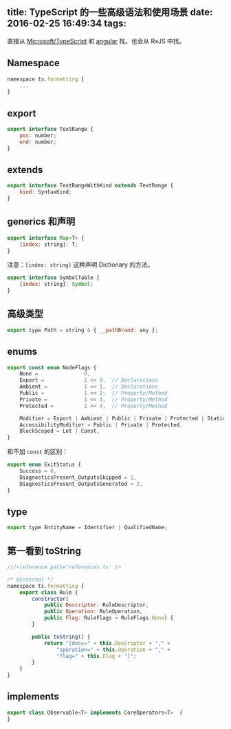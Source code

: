 title: TypeScript 的一些高级语法和使用场景
date: 2016-02-25 16:49:34
tags:
---

直接从 [Microsoft/TypeScript](https://github.com/Microsoft/TypeScript/) 和 [angular](https://github.com/angular/angular) 找。也会从 RxJS 中找。


## Namespace

```js
namespace ts.formatting {
    ...
}
```

## export 

```js
export interface TextRange {
    pos: number;
    end: number;
}
```

## extends

```js
export interface TextRangeWithKind extends TextRange {
    kind: SyntaxKind;
}
```

## generics 和声明 

```js
export interface Map<T> {
    [index: string]: T;
}
```

注意：`[index: string]` 这种声明 Dictionary 的方法。

```js
export interface SymbolTable {
    [index: string]: Symbol;
}
```

## 高级类型

```js
export type Path = string & { __pathBrand: any };
```

## enums

```js
export const enum NodeFlags {
    None =               0,
    Export =             1 << 0,  // Declarations
    Ambient =            1 << 1,  // Declarations
    Public =             1 << 2,  // Property/Method
    Private =            1 << 3,  // Property/Method
    Protected =          1 << 4,  // Property/Method

    Modifier = Export | Ambient | Public | Private | Protected | Static | Abstract | Default | Async,
    AccessibilityModifier = Public | Private | Protected,
    BlockScoped = Let | Const,
}
```

和不加 `const` 的区别：

```js
export enum ExitStatus {
    Success = 0,
    DiagnosticsPresent_OutputsSkipped = 1,
    DiagnosticsPresent_OutputsGenerated = 2,
}
```

## type

```js
export type EntityName = Identifier | QualifiedName;
```

## 第一看到 toString

```js
///<reference path='references.ts' />

/* @internal */
namespace ts.formatting {
    export class Rule {
        constructor(
            public Descriptor: RuleDescriptor,
            public Operation: RuleOperation,
            public Flag: RuleFlags = RuleFlags.None) {
        }

        public toString() {
            return "[desc=" + this.Descriptor + "," +
                "operation=" + this.Operation + "," +
                "flag=" + this.Flag + "]";
        }
    }
}
```

## implements

```js
export class Observable<T> implements CoreOperators<T>  {
}
```

